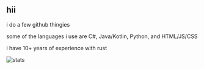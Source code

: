 ## hii
i do a few github thingies

some of the languages i use are C#, Java/Kotlin, Python, and HTML/JS/CSS

i have 10+ years of experience with rust

![stats](https://github.com/user-attachments/assets/5274852e-038a-4324-93c0-dbce04ac9963)


<!--
secret tunnel
-->
